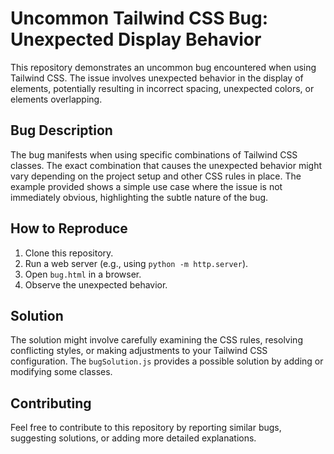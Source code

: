 # Uncommon Tailwind CSS Bug: Unexpected Display Behavior

This repository demonstrates an uncommon bug encountered when using Tailwind CSS. The issue involves unexpected behavior in the display of elements, potentially resulting in incorrect spacing, unexpected colors, or elements overlapping.

## Bug Description

The bug manifests when using specific combinations of Tailwind CSS classes. The exact combination that causes the unexpected behavior might vary depending on the project setup and other CSS rules in place.  The example provided shows a simple use case where the issue is not immediately obvious, highlighting the subtle nature of the bug.

## How to Reproduce

1. Clone this repository.
2. Run a web server (e.g., using `python -m http.server`).
3. Open `bug.html` in a browser.
4. Observe the unexpected behavior.

## Solution

The solution might involve carefully examining the CSS rules, resolving conflicting styles, or making adjustments to your Tailwind CSS configuration.  The `bugSolution.js` provides a possible solution by adding or modifying some classes.

## Contributing

Feel free to contribute to this repository by reporting similar bugs, suggesting solutions, or adding more detailed explanations.
